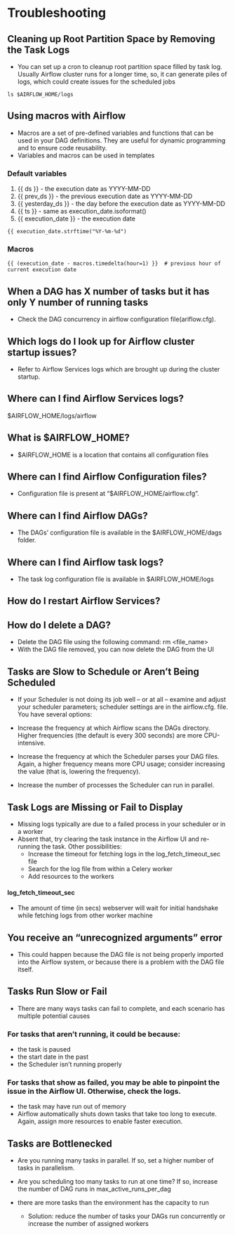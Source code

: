# Troubleshooting
## Cleaning up Root Partition Space by Removing the Task Logs
- You can set up a cron to cleanup root partition space filled by task log. Usually Airflow cluster runs for a longer time, so, it can generate piles of logs, which could create issues for the scheduled jobs
```
ls $AIRFLOW_HOME/logs
```

## Using macros with Airflow
- Macros are a set of pre-defined variables and functions that can be used in your DAG definitions. They are useful for dynamic programming and to ensure code reusability.
- Variables and macros can be used in templates

### Default variables
   1. {{ ds }}  - the execution date as YYYY-MM-DD
   2. {{ prev_ds }} - the previous execution date as YYYY-MM-DD
   3. {{ yesterday_ds }} - the day before the execution date as YYYY-MM-DD
   4. {{ ts }} - same as execution_date.isoformat()
   5. {{ execution_date }} - the execution date

```
{{ execution_date.strftime("%Y-%m-%d") 
```

### Macros
```
{{ (execution_date - macros.timedelta(hour=1) }}  # previous hour of current execution date
```

## When a DAG has X number of tasks but it has only Y number of running tasks
- Check the DAG concurrency in airflow configuration file(ariflow.cfg).


## Which logs do I look up for Airflow cluster startup issues?
- Refer to Airflow Services logs which are brought up during the cluster startup.

## Where can I find Airflow Services logs?
$AIRFLOW_HOME/logs/airflow

## What is $AIRFLOW_HOME?
- $AIRFLOW_HOME is a location that contains all configuration files

## Where can I find Airflow Configuration files?
- Configuration file is present at “$AIRFLOW_HOME/airflow.cfg”.


## Where can I find Airflow DAGs?
- The DAGs’ configuration file is available in the $AIRFLOW_HOME/dags folder.

## Where can I find Airflow task logs?
- The task log configuration file is available in $AIRFLOW_HOME/logs

## How do I restart Airflow Services?


## How do I delete a DAG?
- Delete the DAG file using the following command: rm <file_name>
- With the DAG file removed, you can now delete the DAG from the UI

## Tasks are Slow to Schedule or Aren’t Being Scheduled
- If your Scheduler is not doing its job well – or at all – examine and adjust your scheduler parameters; scheduler settings are in the airflow.cfg. file. You have several options:

 - Increase the frequency at which Airflow scans the DAGs directory. Higher frequencies (the default is every 300 seconds) are more CPU-intensive.
 - Increase the frequency at which the Scheduler parses your DAG files. Again, a higher frequency means more CPU usage; consider increasing the value (that is, lowering the frequency).
 - Increase the number of processes the Scheduler can run in parallel.    

## Task Logs are Missing or Fail to Display
- Missing logs typically are due to a failed process in your scheduler or in a worker
- Absent that, try clearing the task instance in the Airflow UI and re-running the task. Other possibilities:
  - Increase the timeout for fetching logs in the log_fetch_timeout_sec file
  - Search for the log file from within a Celery worker
  - Add resources to the workers

#### log_fetch_timeout_sec
- The amount of time (in secs) webserver will wait for initial handshake while fetching logs from other worker machine


## You receive an “unrecognized arguments” error
- This could happen because the DAG file is not being properly imported into the Airflow system, or because there is a problem with the DAG file itself.


## Tasks Run Slow or Fail
- There are many ways tasks can fail to complete, and each scenario has multiple potential causes
### For tasks that aren’t running, it could be because:
 - the task is paused
 - the start date in the past
 - the Scheduler isn’t running properly
 
### For tasks that show as failed, you may be able to pinpoint the issue in the Airflow UI.  Otherwise, check the logs.
 - the task may have run out of memory
 - Airflow automatically shuts down tasks that take too long to execute.  Again, assign more resources to enable faster execution.


## Tasks are Bottlenecked
- Are you running many tasks in parallel. If so, set a higher number of tasks in parallelism.
- Are you scheduling too many tasks to run at one time?  If so, increase the number of DAG runs in max_active_runs_per_dag

- there are more tasks than the environment has the capacity to run

  - Solution: reduce the number of tasks your DAGs run concurrently or increase the number of assigned workers
  



